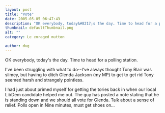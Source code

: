 ```yaml
---
layout: post
title: "Vote"
date: 2005-05-05 06:47:43
description: "OK everybody, today&#8217;s the day. Time to head for a polling station. I&#8217;ve been struggling with what to do&#8212;I&#8217;ve always thought Tony Blair was slimey, but having to ditch Glenda Jackson (my MP) to get to get rid Tony seemed&#8230;"
thumbnail: defaultThumbnail.png
alt: ""
category: Le enraged mutton

author: dug
---
```


<p>OK everybody, today's the day. Time to head for a polling station.</p>

<p>I've been struggling with what to do--I've always thought Tony Blair was slimey, but having to ditch Glenda Jackson (my MP) to get to get rid Tony seemed harsh and strangely pointless.</p>

<p>I had just about primed myself for getting the tories back in when our local LibDem candidate helped me out. The guy has posted a note stating that he is standing down and we should all vote for Glenda. Talk about a sense of relief. Polls open in Nine minutes, must get shoes on...</p>
